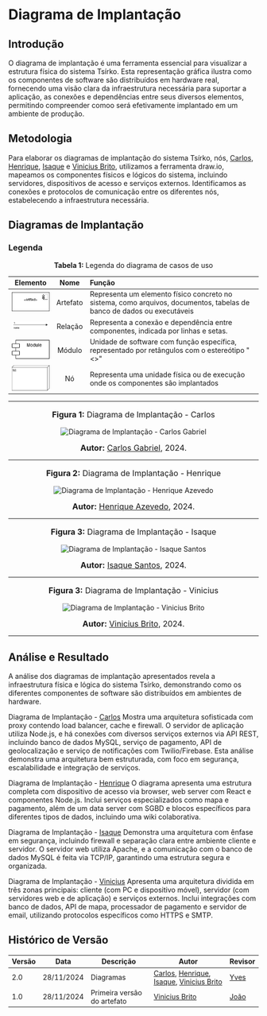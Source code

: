 # Diagrama de Implantação

## Introdução

O diagrama de implantação é uma ferramenta essencial para visualizar a estrutura física do sistema Tsírko. Esta representação gráfica ilustra como os componentes de software são distribuídos em hardware real, fornecendo uma visão clara da infraestrutura necessária para suportar a aplicação, as conexões e dependências entre seus diversos elementos, permitindo compreender comoo será efetivamente implantado em um ambiente de produção.

## Metodologia

Para elaborar os diagramas de implantação do sistema Tsírko, nós, [Carlos](https://github.com/TheCarlosRamos), [Henrique](https://github.com/HeBatalha), [Isaque](https://github.com/IsaqueSH) e [Vinicius Brito](https://github.com/vini051), utilizamos a ferramenta draw.io, mapeamos os componentes físicos e lógicos do sistema, incluindo servidores, dispositivos de acesso e serviços externos. Identificamos as conexões e protocolos de comunicação entre os diferentes nós, estabelecendo a infraestrutura necessária.

## Diagramas de Implantação

### Legenda

<p align="center" > <font><strong>Tabela 1:</strong> Legenda do diagrama de casos de uso</font> <br></p>

|                                Elemento                                |   Nome   | Função                                                                                                                 |
| :--------------------------------------------------------------------: | :------: | :--------------------------------------------------------------------------------------------------------------------- |
| <img src="../assets/artefato.drawio.png" alt="artefato" width="100px"> | Artefato | Representa um elemento físico concreto no sistema, como arquivos, documentos, tabelas de banco de dados ou executáveis |
|  <img src="../assets/relacao.drawio.png" alt="relação" width="100px">  | Relação  | Representa a conexão e dependência entre componentes, indicada por linhas e setas.                                     |
|   <img src="../assets/modulo.drawio.png" alt="módulo" width="100px">   |  Módulo  | Unidade de software com função específica, representado por retângulos com o estereótipo "<<component>>"               |
|       <img src="../assets/no.drawio.png" alt="nó" width="100px">       |    Nó    | Representa uma unidade física ou de execução onde os componentes são implantados                                       |

---

<div align="center">
<font size="3"><p style="text-align: center"><b>Figura 1:</b> Diagrama de Implantação - Carlos </p></font>

![ Diagrama de Implantação - Carlos Gabriel](https://raw.githubusercontent.com/UnBArqDsw2024-2/2024.2_G9_Tsirko_Entrega_02/main/docs/assets/Carlos_Gabriel_DiagramaDeImplantacao.png)

<font size="3"><p style="text-align: center"><b>Autor:</b> <a href="https://github.com/TheCarlosRamos">Carlos Gabriel</a>, 2024.</p></font>

</div>

---

<div align="center">
<font size="3"><p style="text-align: center"><b>Figura 2:</b>  Diagrama de Implantação - Henrique </p></font>

![ Diagrama de Implantação - Henrique Azevedo](https://raw.githubusercontent.com/UnBArqDsw2024-2/2024.2_G9_Tsirko_Entrega_02/main/docs/assets/Henrique_Batalha_DiagramaDeImplantacao.png)

<font size="3"><p style="text-align: center"><b>Autor:</b> <a href="https://github.com/HeBatalha">Henrique Azevedo</a>, 2024.</p></font>

</div>

---

<div align="center">
<font size="3"><p style="text-align: center"><b>Figura 3:</b>  Diagrama de Implantação - Isaque </p></font>

![ Diagrama de Implantação - Isaque Santos](https://raw.githubusercontent.com/UnBArqDsw2024-2/2024.2_G9_Tsirko_Entrega_02/main/docs/assets/Isaque_Santos_DiagramaImplantação.png)

<font size="3"><p style="text-align: center"><b>Autor:</b> <a href="https://github.com/IsaqueSH">Isaque Santos</a>, 2024.</p></font>

</div>

---

<div align="center">
<font size="3"><p style="text-align: center"><b>Figura 3:</b>  Diagrama de Implantação - Vinicius </p></font>

![ Diagrama de Implantação - Vinicius Brito](https://raw.githubusercontent.com/UnBArqDsw2024-2/2024.2_G9_Tsirko_Entrega_02/main/docs/assets/Vinicius_Brito_DiagramaDeImplantação.png)

<font size="3"><p style="text-align: center"><b>Autor:</b> <a href="https://github.com/vini051">Vinicius Brito</a>, 2024.</p></font>

</div>

---

## Análise e Resultado

A análise dos diagramas de implantação apresentados revela a infraestrutura física e lógica do sistema Tsírko, demonstrando como os diferentes componentes de software são distribuídos em ambientes de hardware.

Diagrama de Implantação - [Carlos](https://github.com/TheCarlosRamos)
Mostra uma arquitetura sofisticada com proxy contendo load balancer, cache e firewall. O servidor de aplicação utiliza Node.js, e há conexões com diversos serviços externos via API REST, incluindo banco de dados MySQL, serviço de pagamento, API de geolocalização e serviço de notificações com Twilio/Firebase. Esta análise demonstra uma arquitetura bem estruturada, com foco em segurança, escalabilidade e integração de serviços.

Diagrama de Implantação - [Henrique](https://github.com/HeBatalha)
O diagrama apresenta uma estrutura completa com dispositivo de acesso via browser, web server com React e componentes Node.js. Inclui serviços especializados como mapa e pagamento, além de um data server com SGBD e blocos específicos para diferentes tipos de dados, incluindo uma wiki colaborativa.

Diagrama de Implantação - [Isaque](https://github.com/IsaqueSH)
Demonstra uma arquitetura com ênfase em segurança, incluindo firewall e separação clara entre ambiente cliente e servidor. O servidor web utiliza Apache, e a comunicação com o banco de dados MySQL é feita via TCP/IP, garantindo uma estrutura segura e organizada.

Diagrama de Implantação - [Vinicius](https://github.com/vini051)
Apresenta uma arquitetura dividida em três zonas principais: cliente (com PC e dispositivo móvel), servidor (com servidores web e de aplicação) e serviços externos. Inclui integrações com banco de dados, API de mapa, processador de pagamento e servidor de email, utilizando protocolos específicos como HTTPS e SMTP.

## Histórico de Versão

| Versão | Data       | Descrição                   | Autor                                                                                                                                                                      | Revisor                                              |
| ------ | ---------- | --------------------------- | -------------------------------------------------------------------------------------------------------------------------------------------------------------------------- | ---------------------------------------------------- |
| 2.0    | 28/11/2024 | Diagramas                   | [Carlos](https://github.com/TheCarlosRamos), [Henrique](https://github.com/HeBatalha), [Isaque](https://github.com/IsaqueSH), [Vinicius Brito](https://github.com/vini051) | [Yves](https://github.com/yvestxt)                   |
| 1.0    | 28/11/2024 | Primeira versão do artefato | [Vinicius Brito](https://github.com/vini051)                                                                                                                               | [João](https://github.com/joaopedrodasilvarodrigues) |
